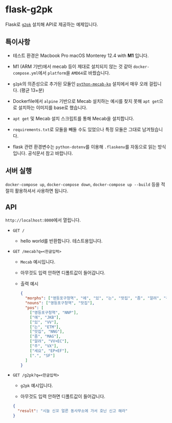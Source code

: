 # flask-g2pk

Flask로 [`g2pk`](https://github.com/Kyubyong/g2pK) 설치해 API로 제공하는 예제입니다.

## 특이사항

- 테스트 환경은 Macbook Pro macOS Monterey 12.4 with **M1** 입니다.

- M1 (ARM 기반)에서 mecab 등이 제대로 설치되지 않는 것 같아 `docker-compose.yml`에서 `platform`을 `AMD64`로 바꿨습니다.

- `g2pk`의 의존성으로 추가된 모듈인 [`python-mecab-ko`](https://github.com/jonghwanhyeon/python-mecab-ko) 설치에서 매우 오래 걸립니다. (평균 13+분)

- Dockerfile에서 `alpine` 기반으로 Mecab 설치하는 예시를 찾지 못해 `apt get`으로 설치하는 이미지를 base로 했습니다.

- `apt get` 및 Mecab 설치 스크립트를 통해 Mecab을 설치합니다.

- `requirements.txt`로 모듈을 빼둘 수도 있었으나 특정 모듈은 그대로 남겨뒀습니다.

- flask 관련 환경변수는 `python-dotenv`를 이용해 `.flaskenv`를 자동으로 읽는 방식입니다. 공식문서 참고 바랍니다.

## 서버 실행

`docker-compose up`, `docker-compose down`, `docker-compose up --build` 등을 적절히 활용하셔서 사용하면 됩니다.

## API

`http://localhost:8000`에서 열립니다.

- `GET /`

  - hello world를 반환합니다. 테스트용입니다.

- `GET /mecab?q=<한글입력>`

  - `Mecab` 예시입니다.

  - 아무것도 입력 안하면 디폴트값이 들어갑니다.

  - 출력 예시
    ```json
    {
      "morphs": ["영등포구청역", "에", "있", "는", "맛집", "좀", "알려", "주", "세요", "."],
      "nouns": ["영등포구청역", "맛집"],
      "pos": [
        ["영등포구청역", "NNP"],
        ["에", "JKB"],
        ["있", "VV"],
        ["는", "ETM"],
        ["맛집", "NNG"],
        ["좀", "MAG"],
        ["알려", "VV+EC"],
        ["주", "VX"],
        ["세요", "EP+EF"],
        [".", "SF"]
      ]
    }
    ```

- `GET /g2pk?q=<한글입력>`

  - `g2pk` 예시입니다.

  - 아무것도 입력 안하면 디폴트값이 들어갑니다.

  ```json
  {
    "result": "시늘 신꼬 얼른 동사무소에 가서 호닌 신고 해라"
  }
  ```
